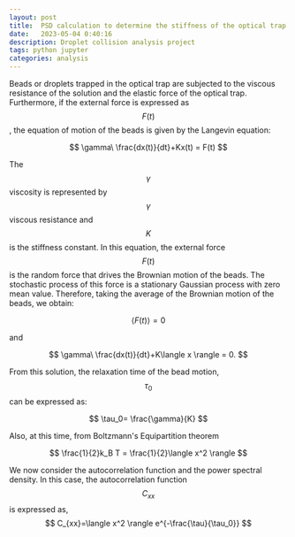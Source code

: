 ```yaml
---
layout: post
title:  PSD calculation to determine the stiffness of the optical trap on droplets
date:   2023-05-04 0:40:16
description: Droplet collision analysis project
tags: python jupyter
categories: analysis
---
```

Beads or droplets trapped in the optical trap are subjected to the viscous resistance of the solution and the elastic force of the optical trap. Furthermore, if the external force is expressed as $$ F(t) $$, the equation of motion of the beads is given by the Langevin equation:

$$
\gamma\ \frac{dx(t)}{dt}+Kx(t) = F(t)
$$

The $$ \gamma $$ viscosity is represented by $$ \gamma $$ viscous resistance and $$ K $$ is the stiffness constant. In this equation, the external force $$ F(t) $$ is the random force that drives the Brownian motion of the beads.
The stochastic process of this force is a stationary Gaussian process with zero mean value. Therefore, taking the average of the Brownian motion of the beads, we obtain:

$$
\langle F(t) \rangle = 0
$$

and

$$
\gamma\ \frac{dx(t)}{dt}+K\langle x \rangle = 0.
$$

From this solution, the relaxation time of the bead motion, $$ \tau _0 $$ can be expressed as:

$$
\tau_0= \frac{\gamma}{K}
$$

Also, at this time, from Boltzmann's Equipartition theorem

$$
\frac{1}{2}k_B T = \frac{1}{2}\langle x^2 \rangle 
$$

We now consider the autocorrelation function and the power spectral density. In this case, the autocorrelation function $$ C_{xx} $$ is expressed as,
$$
C_{xx}=\langle x^2 \rangle e^{-\frac{\tau}{\tau_0}}
$$
